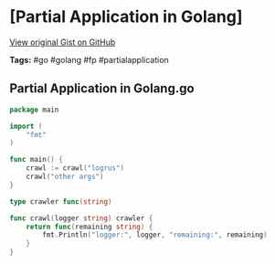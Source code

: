 # [Partial Application in Golang] 

[View original Gist on GitHub](https://gist.github.com/Integralist/bb12b7c70da37501c62014789c3c0827)

**Tags:** #go #golang #fp #partialapplication

## Partial Application in Golang.go

```go
package main

import (
	"fmt"
)

func main() {
	crawl := crawl("logrus")
	crawl("other args")
}

type crawler func(string)

func crawl(logger string) crawler {
	return func(remaining string) {
		fmt.Println("logger:", logger, "remaining:", remaining)
	}
}

```

